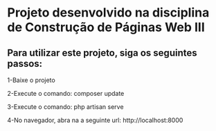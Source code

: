<h1>Projeto desenvolvido na disciplina de Construção de Páginas Web III</h1>
<h2>Para utilizar este projeto, siga os seguintes passos: </h2>
<p>1-Baixe o projeto</p>
<p>2-Execute o comando: composer update</p>
<p>3-Execute o comando: php artisan serve</p>
<p>4-No navegador, abra na a seguinte url: http://localhost:8000</p>
